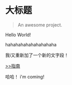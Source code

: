 # 大标题

> An awesome project.

Hello World!

hahahahahahahahahaha



我i又重新加了一个新的文字段！

[>>指南](guide.md)

哈哈！
i'm coming!